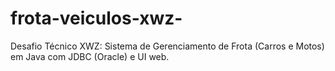 # frota-veiculos-xwz-
Desafio Técnico XWZ: Sistema de Gerenciamento de Frota (Carros e Motos) em Java com JDBC (Oracle) e UI web.
